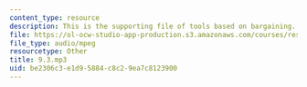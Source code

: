 ```yaml
---
content_type: resource
description: This is the supporting file of tools based on bargaining.
file: https://ol-ocw-studio-app-production.s3.amazonaws.com/courses/res-21g-003-learning-chinese-a-foundation-course-in-mandarin-spring-2011/be2306c3e1d95884c8c29ea7c8123900_9.3.mp3
file_type: audio/mpeg
resourcetype: Other
title: 9.3.mp3
uid: be2306c3-e1d9-5884-c8c2-9ea7c8123900
---
```

